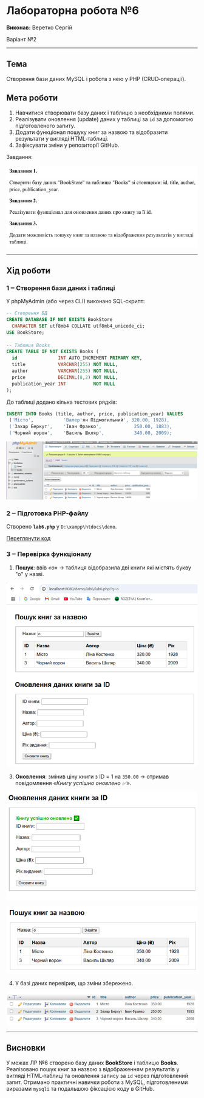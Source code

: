 # Лабораторна робота №6

**Виконав:** Веретко Сергій

Варіант №2

---

## Тема

Створення бази даних MySQL і робота з нею у PHP (CRUD‑операції).

## Мета роботи

1. Навчитися створювати базу даних і таблицю з необхідними полями.
2. Реалізувати оновлення (update) даних у таблиці за `id` за допомогою підготовленого запиту.
3. Додати функціонал пошуку книг за назвою та відобразити результати у вигляді HTML‑таблиці.
4. Зафіксувати зміни у репозиторії GitHub.

Завдання:

![image](https://github.com/xanax4rl/Web-technologies_and_web-design/blob/main/lab6/lab6_task.png)

---

## Хід роботи

### 1 ‒ Створення бази даних і таблиці

У phpMyAdmin (або через CLI) виконано SQL‑скрипт:

```sql
-- Створення БД
CREATE DATABASE IF NOT EXISTS BookStore
  CHARACTER SET utf8mb4 COLLATE utf8mb4_unicode_ci;
USE BookStore;

-- Таблиця Books
CREATE TABLE IF NOT EXISTS Books (
  id               INT AUTO_INCREMENT PRIMARY KEY,
  title            VARCHAR(255) NOT NULL,
  author           VARCHAR(255) NOT NULL,
  price            DECIMAL(8,2) NOT NULL,
  publication_year INT          NOT NULL
);
```

До таблиці додано кілька тестових рядків:

```sql
INSERT INTO Books (title, author, price, publication_year) VALUES
 ('Місто',           'Валер'ян Підмогильний', 320.00, 1928),
 ('Захар Беркут',    'Іван Франко',            250.00, 1883),
 ('Чорний ворон',    'Василь Шкляр',           340.00, 2009);
```

![image](https://github.com/xanax4rl/Web-technologies_and_web-design/blob/main/lab6/lab6.1.png)

### 2 ‒ Підготовка PHP‑файлу

Створено **`lab6.php`** у `D:\xampp\htdocs\demo`.

[Переглянути код](https://github.com/xanax4rl/Web-technologies_and_web-design/blob/main/lab6/lab6.php)

### 3 ‒ Перевірка функціоналу

1. **Пошук**: ввів *«о»* → таблиця відобразила дві книги які містять букву "о" у назві. 

![image](https://github.com/xanax4rl/Web-technologies_and_web-design/blob/main/lab6/lab6.2.png)
  
3. **Оновлення**: змінив ціну книги з ID = 1 на `350.00` → отримав повідомлення *«Книгу успішно оновлено ✅»*.

![image](https://github.com/xanax4rl/Web-technologies_and_web-design/blob/main/lab6/lab6.3.png)

![image](https://github.com/xanax4rl/Web-technologies_and_web-design/blob/main/lab6/lab6.4.png)

4. У базі даних перевірив, що зміни збережено.

![image](https://github.com/xanax4rl/Web-technologies_and_web-design/blob/main/lab6/lab6.5.png)

---

## Висновки

У межах ЛР №6 створено базу даних **BookStore** і таблицю **Books**. Реалізовано пошук книг за назвою з відображенням результатів у вигляді HTML‑таблиці та оновлення запису за `id` через підготовлений запит. Отримано практичні навички роботи з MySQL, підготовленими виразами `mysqli` та подальшою фіксацією коду в GitHub.
